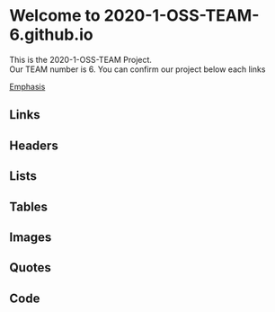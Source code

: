 # Welcome to 2020-1-OSS-TEAM-6.github.io

This is the 2020-1-OSS-TEAM Project.  
Our TEAM number is 6.
You can confirm our project below each links

[Emphasis](./Emphasis.md)

## Links

## Headers

## Lists

## Tables

## Images

## Quotes

## Code



